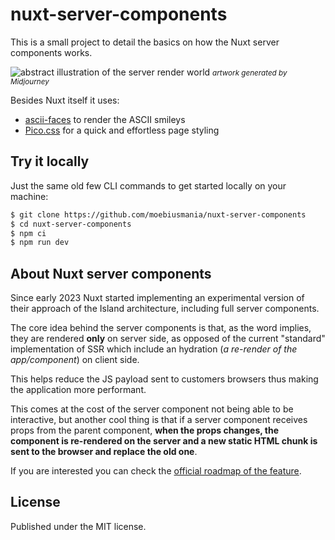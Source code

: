 # nuxt-server-components
This is a small project to detail the basics on how the Nuxt server components works.

![abstract illustration of the server render world](https://cdn.midjourney.com/fe419895-da3f-4af8-bef2-06ceaa0323fb/0_2.webp)
<small>_artwork generated by Midjourney_</small>

Besides Nuxt itself it uses:
- [ascii-faces]() to render the ASCII smileys
- [Pico.css](https://picocss.com/) for a quick and effortless page styling

## Try it locally
Just the same old few CLI commands to get started locally on your machine:

```bash
$ git clone https://github.com/moebiusmania/nuxt-server-components
$ cd nuxt-server-components
$ npm ci
$ npm run dev
```

## About Nuxt server components
Since early 2023 Nuxt started implementing an experimental version of their approach of the Island architecture, including full server components.

The core idea behind the server components is that, as the word implies, they are rendered **only** on server side, as opposed of the current "standard" implementation of SSR which include an hydration (_a re-render of the app/component_) on client side.

This helps reduce the JS payload sent to customers browsers thus making the application more performant.

This comes at the cost of the server component not being able to be interactive, but another cool thing is that if a server component receives props from the parent component, **when the props changes, the component is re-rendered on the server and a new static HTML chunk is sent to the browser and replace the old one**.

If you are interested you can check the [official roadmap of the feature](https://github.com/nuxt/nuxt/issues/19772).

## License
Published under the MIT license.